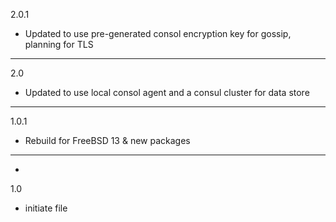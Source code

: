 2.0.1

* Updated to use pre-generated consol encryption key for gossip, planning for TLS

---
2.0

* Updated to use local consol agent and a consul cluster for data store

---

1.0.1

* Rebuild for FreeBSD 13 & new packages

---
-

1.0

* initiate file
